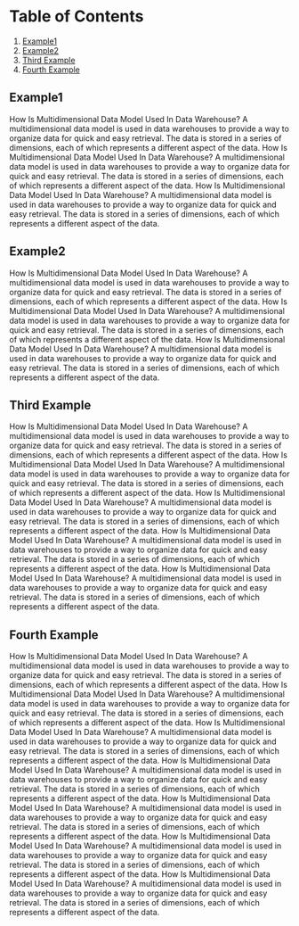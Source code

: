 # Table of Contents
1. [Example1](#example1)
2. [Example2](#example2)
3. [Third Example](#third-example)
4. [Fourth Example](#fourth-example)


## Example1
How Is Multidimensional Data Model Used In Data Warehouse? 
A multidimensional data model is used in data warehouses 
to provide a way to organize data for quick and easy retrieval. 
The data is stored in a series of dimensions, each of which 
represents a different aspect of the data.
How Is Multidimensional Data Model Used In Data Warehouse? 
A multidimensional data model is used in data warehouses 
to provide a way to organize data for quick and easy retrieval. 
The data is stored in a series of dimensions, each of which 
represents a different aspect of the data.
How Is Multidimensional Data Model Used In Data Warehouse? 
A multidimensional data model is used in data warehouses 
to provide a way to organize data for quick and easy retrieval. 
The data is stored in a series of dimensions, each of which 
represents a different aspect of the data.

## Example2
How Is Multidimensional Data Model Used In Data Warehouse? 
A multidimensional data model is used in data warehouses 
to provide a way to organize data for quick and easy retrieval. 
The data is stored in a series of dimensions, each of which 
represents a different aspect of the data.
How Is Multidimensional Data Model Used In Data Warehouse? 
A multidimensional data model is used in data warehouses 
to provide a way to organize data for quick and easy retrieval. 
The data is stored in a series of dimensions, each of which 
represents a different aspect of the data.
How Is Multidimensional Data Model Used In Data Warehouse? 
A multidimensional data model is used in data warehouses 
to provide a way to organize data for quick and easy retrieval. 
The data is stored in a series of dimensions, each of which 
represents a different aspect of the data.


## Third Example
How Is Multidimensional Data Model Used In Data Warehouse? 
A multidimensional data model is used in data warehouses 
to provide a way to organize data for quick and easy retrieval. 
The data is stored in a series of dimensions, each of which 
represents a different aspect of the data.
How Is Multidimensional Data Model Used In Data Warehouse? 
A multidimensional data model is used in data warehouses 
to provide a way to organize data for quick and easy retrieval. 
The data is stored in a series of dimensions, each of which 
represents a different aspect of the data.
How Is Multidimensional Data Model Used In Data Warehouse? 
A multidimensional data model is used in data warehouses 
to provide a way to organize data for quick and easy retrieval. 
The data is stored in a series of dimensions, each of which 
represents a different aspect of the data.
How Is Multidimensional Data Model Used In Data Warehouse? 
A multidimensional data model is used in data warehouses 
to provide a way to organize data for quick and easy retrieval. 
The data is stored in a series of dimensions, each of which 
represents a different aspect of the data.
How Is Multidimensional Data Model Used In Data Warehouse? 
A multidimensional data model is used in data warehouses 
to provide a way to organize data for quick and easy retrieval. 
The data is stored in a series of dimensions, each of which 
represents a different aspect of the data.


## Fourth Example
How Is Multidimensional Data Model Used In Data Warehouse? 
A multidimensional data model is used in data warehouses 
to provide a way to organize data for quick and easy retrieval. 
The data is stored in a series of dimensions, each of which 
represents a different aspect of the data.
How Is Multidimensional Data Model Used In Data Warehouse? 
A multidimensional data model is used in data warehouses 
to provide a way to organize data for quick and easy retrieval. 
The data is stored in a series of dimensions, each of which 
represents a different aspect of the data.
How Is Multidimensional Data Model Used In Data Warehouse? 
A multidimensional data model is used in data warehouses 
to provide a way to organize data for quick and easy retrieval. 
The data is stored in a series of dimensions, each of which 
represents a different aspect of the data.
How Is Multidimensional Data Model Used In Data Warehouse? 
A multidimensional data model is used in data warehouses 
to provide a way to organize data for quick and easy retrieval. 
The data is stored in a series of dimensions, each of which 
represents a different aspect of the data.
How Is Multidimensional Data Model Used In Data Warehouse? 
A multidimensional data model is used in data warehouses 
to provide a way to organize data for quick and easy retrieval. 
The data is stored in a series of dimensions, each of which 
represents a different aspect of the data.
How Is Multidimensional Data Model Used In Data Warehouse? 
A multidimensional data model is used in data warehouses 
to provide a way to organize data for quick and easy retrieval. 
The data is stored in a series of dimensions, each of which 
represents a different aspect of the data.
How Is Multidimensional Data Model Used In Data Warehouse? 
A multidimensional data model is used in data warehouses 
to provide a way to organize data for quick and easy retrieval. 
The data is stored in a series of dimensions, each of which 
represents a different aspect of the data.
